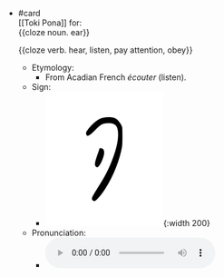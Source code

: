 - #card  
  [[Toki Pona]] for:  
  {{cloze noun. ear}}
  
  {{cloze verb. hear, listen, pay attention, obey}}
	- Etymology:
		- From Acadian French *écouter* (listen).
	- Sign:
		- ![Kute_-_sitelen_pona_in_Sonja_Lang's_handwriting.svg](../assets/Kute_-_sitelen_pona_in_Sonja_Lang's_handwriting_1657537391788_0.svg){:width 200}
	- Pronunciation:
		- ![](../assets/Toki_Pona_-_jan_Lakuse_-_kute_1657463664426_0.ogg)
